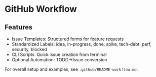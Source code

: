 # GitHub Workflow

## Features
- Issue Templates: Structured forms for feature requests
- Standardized Labels: idea, in-progress, done, spike, tech-debt, perf, security, blocked
- CLI Scripts: Quick issue creation from terminal
- Optional Automation: TODO→Issue conversion

For overall setup and examples, see `.github/README-workflow.md`.
